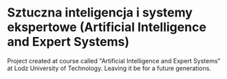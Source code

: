 # Sztuczna inteligencja i systemy ekspertowe (Artificial Intelligence and Expert Systems)

Project created at course called "Artificial Intelligence and Expert Systems" at Lodz University of Technology. Leaving it be for a future generations.
